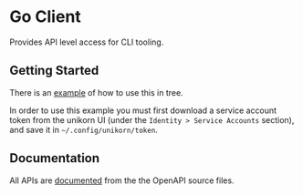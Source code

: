 # Go Client

Provides API level access for CLI tooling.

## Getting Started

There is an [example](example/client.go) of how to use this in tree.

In order to use this example you must first download a service account token from the unikorn UI (under the `Identity > Service Accounts` section), and save it in `~/.config/unikorn/token`.

## Documentation

All APIs are [documented](https://github.com/nscaledev/uni-api-docs) from the the OpenAPI source files.
